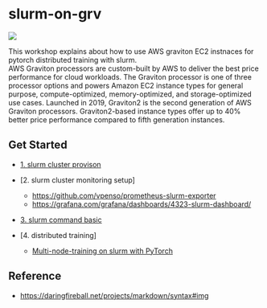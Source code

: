 # slurm-on-grv

![](https://github.com/gnosia93/slurm-on-grv/blob/main/tutorial/images/slurm-ws-arch.png)

This workshop explains about how to use AWS graviton EC2 instnaces for pytorch distributed training with slurm.  
AWS Graviton processors are custom-built by AWS to deliver the best price performance for cloud workloads. The Graviton processor is one of three processor options and powers Amazon EC2 instance types for general purpose, compute-optimized, memory-optimized, and storage-optimized use cases. Launched in 2019, Graviton2 is the second generation of AWS Graviton processors. Graviton2-based instance types offer up to 40% better price performance compared to fifth generation instances.

## Get Started ##

* [1. slurm cluster provison](https://github.com/gnosia93/slurm-on-grv/blob/main/tutorial/1.provison.md)

* [2. slurm cluster monitoring setup]
   - https://github.com/vpenso/prometheus-slurm-exporter
   - https://grafana.com/grafana/dashboards/4323-slurm-dashboard/

* [3. slurm command basic](https://github.com/gnosia93/slurm-on-grv/blob/main/tutorial/3.slurm-basic.md)

* [4. distributed training]
  * [Multi-node-training on slurm with PyTorch](https://gist.github.com/TengdaHan/1dd10d335c7ca6f13810fff41e809904)




## Reference ##

* https://daringfireball.net/projects/markdown/syntax#img





